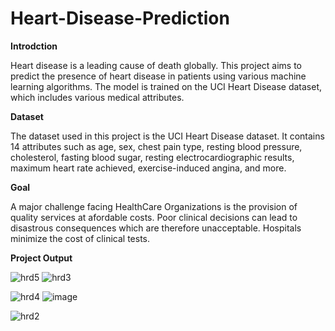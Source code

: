 # Heart-Disease-Prediction

**Introdction**

Heart disease is a leading cause of death globally. This project aims to predict the presence of heart disease in
patients using various machine learning algorithms. The model is trained on the UCI Heart Disease dataset, which 
includes various medical attributes.

**Dataset**

The dataset used in this project is the UCI Heart Disease dataset. It contains 14 attributes such as age, sex, 
chest pain type, resting blood pressure, cholesterol, fasting blood sugar, resting electrocardiographic results, 
maximum heart rate achieved, exercise-induced angina, and more.


**Goal**

A major challenge facing HealthCare Organizations is the provision of quality services at afordable costs.
Poor clinical decisions can lead to disastrous consequences which are therefore unacceptable.
Hospitals minimize the cost of clinical tests.


**Project Output**


![hrd5](https://github.com/Aarti111103/Heart-Disease-Prediction/assets/152190159/8a415a95-c3b5-42b2-a92b-08c48264a116)
![hrd3](https://github.com/Aarti111103/Heart-Disease-Prediction/assets/152190159/37483848-52ea-4bac-aaed-faf34b7ffb08)


![hrd4](https://github.com/Aarti111103/Heart-Disease-Prediction/assets/152190159/17a2b77a-1d0b-430f-ae3c-7ee1dd0c1504)
![image](https://github.com/user-attachments/assets/aa159d3a-71f1-48eb-81b2-c68dfcf2ee57)

![hrd2](https://github.com/Aarti111103/Heart-Disease-Prediction/assets/152190159/8c953588-4b53-4e2d-b277-7f9c074e34a7)
